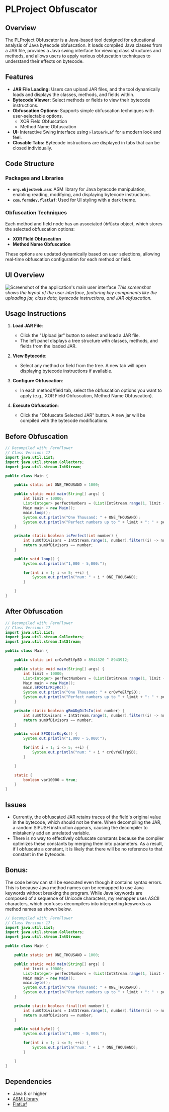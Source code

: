 # PLProject Obfuscator

## Overview

The PLProject Obfuscator is a Java-based tool designed for educational analysis of Java bytecode obfuscation. It loads compiled Java classes from a JAR file, provides a Java swing interface for viewing class structures and methods, and allows users to apply various obfuscation techniques to understand their effects on bytecode.

## Features

- **JAR File Loading:** Users can upload JAR files, and the tool dynamically loads and displays the classes, methods, and fields within.
- **Bytecode Viewer:** Select methods or fields to view their bytecode instructions.
- **Obfuscation Options:** Supports simple obfuscation techniques with user-selectable options.
  - XOR Field Obfuscation
  - Method Name Obfuscation
- **UI:** Interactive Swing interface using `FlatDarkLaf` for a modern look and feel.
- **Closable Tabs:** Bytecode instructions are displayed in tabs that can be closed individually.

## Code Structure

### Packages and Libraries

- **`org.objectweb.asm`**: ASM library for Java bytecode manipulation, enabling reading, modifying, and displaying bytecode instructions.
- **`com.formdev.flatlaf`**: Used for UI styling with a dark theme.

### Obfuscation Techniques

Each method and field node has an associated `ObfData` object, which stores the selected obfuscation options:
- **XOR Field Obfuscation**
- **Method Name Obfuscation**

These options are updated dynamically based on user selections, allowing real-time obfuscation configuration for each method or field.

## UI Overview
![Screenshot of the application's main user interface](ui.png)
*This screenshot shows the layout of the user interface, featuring key components like the uploading jar, class data, bytecode instructions, and JAR obfuscation.*
## Usage Instructions

1. **Load JAR File**:
   - Click the "Upload jar" button to select and load a JAR file.
   - The left panel displays a tree structure with classes, methods, and fields from the loaded JAR.

2. **View Bytecode**:
   - Select any method or field from the tree. A new tab will open displaying bytecode instructions if available.

3. **Configure Obfuscation**:
   - In each method/field tab, select the obfuscation options you want to apply (e.g., XOR Field Obfuscation, Method Name Obfuscation).

4. **Execute Obfuscation**:
   - Click the "Obfuscate Selected JAR" button. A new jar will be compiled with the bytecode modifications.

## Before Obfuscation

```java
// Decompiled with: FernFlower
// Class Version: 17
import java.util.List;
import java.util.stream.Collectors;
import java.util.stream.IntStream;

public class Main {

    public static int ONE_THOUSAND = 1000;

    public static void main(String[] args) {
        int limit = 10000;
        List<Integer> perfectNumbers = (List)IntStream.range(1, limit + 1).filter(Main::isPerfect).boxed().collect(Collectors.toList());
        Main main = new Main();
        main.loop();
        System.out.println("One Thousand: " + ONE_THOUSAND);
        System.out.println("Perfect numbers up to " + limit + ": " + perfectNumbers);
    }

    private static boolean isPerfect(int number) {
        int sumOfDivisors = IntStream.range(1, number).filter((i) -> number % i == 0).sum();
        return sumOfDivisors == number;
    }

    public void loop() {
        System.out.println("1,000 - 5,000:");

        for(int i = 1; i <= 5; ++i) {
            System.out.println("num: " + i * ONE_THOUSAND);
        }

    }
}
```

## After Obfuscation
```java
// Decompiled with: FernFlower
// Class Version: 17
import java.util.List;
import java.util.stream.Collectors;
import java.util.stream.IntStream;

public class Main {

    public static int crOvYeElYpSD = 8944320 ^ 8943912;

    public static void main(String[] args) {
        int limit = 10000;
        List<Integer> perfectNumbers = (List)IntStream.range(1, limit + 1).filter(Main::gBmADgDiIsIu).boxed().collect(Collectors.toList());
        Main main = new Main();
        main.SFXQtLrKcyKc();
        System.out.println("One Thousand: " + crOvYeElYpSD);
        System.out.println("Perfect numbers up to " + limit + ": " + perfectNumbers);
    }

    private static boolean gBmADgDiIsIu(int number) {
        int sumOfDivisors = IntStream.range(1, number).filter((i) -> number % i == 0).sum();
        return sumOfDivisors == number;
    }

    public void SFXQtLrKcyKc() {
        System.out.println("1,000 - 5,000:");

        for(int i = 1; i <= 5; ++i) {
            System.out.println("num: " + i * crOvYeElYpSD);
        }

    }

    static {
        boolean var10000 = true;
    }
}
```

## Issues
- Currently, the obfuscated JAR retains traces of the field's original value in the bytecode, which should not be there. 
When decompiling the JAR, a random SIPUSH instruction appears, causing the decompiler to mistakenly add an unrelated variable.
- There is no way to effectively obfuscate constants because the compiler optimizes these constants by merging them into parameters. 
As a result, if I obfuscate a constant, it is likely that there will be no reference to that constant in the bytecode.

## Bonus:
The code below can still be executed even though it contains syntax errors. This is because Java method names can be 
remapped to use Java keywords without breaking the program. While Java keywords are composed of a sequence of Unicode characters,
my remapper uses ASCII characters, which confuses decompilers into interpreting keywords as method names as shown below.

```java
// Decompiled with: FernFlower
// Class Version: 17
import java.util.List;
import java.util.stream.Collectors;
import java.util.stream.IntStream;

public class Main {

    public static int ONE_THOUSAND = 1000;

    public static void main(String[] args) {
        int limit = 10000;
        List<Integer> perfectNumbers = (List)IntStream.range(1, limit + 1).filter(Main::final).boxed().collect(Collectors.toList());
        Main main = new Main();
        main.byte();
        System.out.println("One Thousand: " + ONE_THOUSAND);
        System.out.println("Perfect numbers up to " + limit + ": " + perfectNumbers);
    }

    private static boolean final(int number) {
        int sumOfDivisors = IntStream.range(1, number).filter((i) -> number % i == 0).sum();
        return sumOfDivisors == number;
    }

    public void byte() {
        System.out.println("1,000 - 5,000:");

        for(int i = 1; i <= 5; ++i) {
            System.out.println("num: " + i * ONE_THOUSAND);
        }

    }
}
```

## Dependencies

- Java 8 or higher
- [ASM Library](https://asm.ow2.io/)
- [FlatLaf](https://www.formdev.com/flatlaf/)
